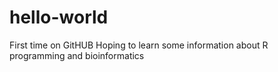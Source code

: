# hello-world
First time on GitHUB
Hoping to learn some information about R programming and bioinformatics 
